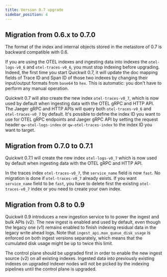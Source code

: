 ```yaml
---
title: Version 0.7 upgrade
sidebar_position: 4
---
```


## Migration from 0.6.x to 0.7.0

The format of the index and internal objects stored in the metastore of 0.7 is backward compatible with 0.6.

If you are using the OTEL indexes and ingesting data into indexes the `otel-logs-v0_6` and `otel-traces-v0_6`, you must stop indexing before upgrading. Indeed, the first time you start Quickwit 0.7, it will update the doc mapping fields of Trace ID and Span ID of those two indexes by changing their input/output formats from `base64` to `hex`. This is automatic: you don't have to perform any manual operation.

Quickwit 0.7 will also create the new index `otel-traces-v0_7`, which is now used by default when ingesting data with the OTEL gRPC and HTTP API. The Jaeger gRPC and HTTP APIs will query both `otel-traces-v0_6` and `otel-traces-v0_7` by default. It's possible to define the index ID you want to use for OTEL gRPC endpoints and Jaeger gRPC API by setting the request header `qw-otel-logs-index` or `qw-otel-traces-index` to the index ID you want to target.


## Migration from 0.7.0 to 0.7.1

Quickwit 0.7.1 will create the new index `otel-logs-v0_7` which is now used by default when ingesting data with the OTEL gRPC and HTTP API.

In the traces index `otel-traces-v0_7`, the `service_name` field is now `fast`. 
No migration is done if `otel-traces-v0_7` already exists. If you want `service_name` field to be `fast`, you have to delete first the existing `otel-traces-v0_7` index or you need to create your own index.

## Migration from 0.8 to 0.9

Quickwit 0.9 introduces a new ingestion service to to power the ingest and bulk APIs (v2). The new ingest is enabled and used by default, even though the legacy one (v1) remains enabled to finish indexing residual data in the legacy write ahead logs. Note that `ingest_api.max_queue_disk_usage` is enforced on both ingest versions separately, which means that the cumulated disk usage might be up to twice this limit.

The control plane should be upgraded first in order to enable the new ingest source (v2) on all existing indexes. Ingested data into previously existing indexes on upgraded indexer nodes will not be picked by the indexing pipelines until the control plane is upgraded.
